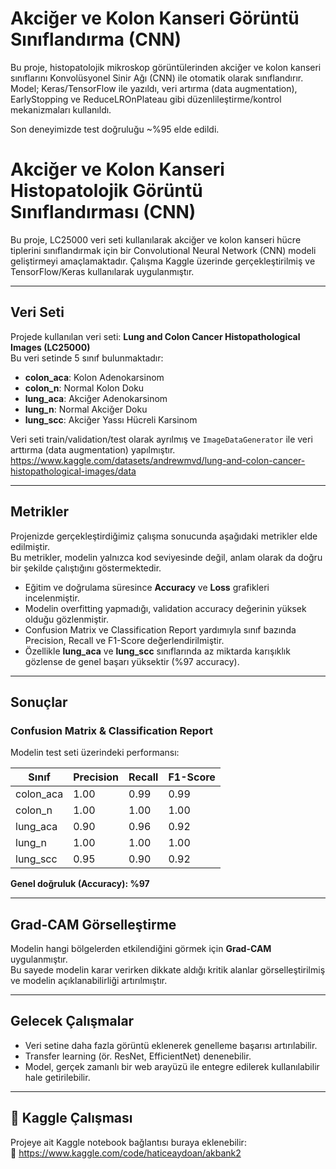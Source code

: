 # Akciğer ve Kolon Kanseri Görüntü Sınıflandırma (CNN)

Bu proje, histopatolojik mikroskop görüntülerinden akciğer ve kolon kanseri sınıflarını Konvolüsyonel Sinir Ağı (CNN) ile otomatik olarak sınıflandırır. Model; Keras/TensorFlow ile yazıldı, veri artırma (data augmentation), EarlyStopping ve ReduceLROnPlateau gibi düzenlileştirme/kontrol mekanizmaları kullanıldı.

Son deneyimizde test doğruluğu ~%95 elde edildi.

# Akciğer ve Kolon Kanseri Histopatolojik Görüntü Sınıflandırması (CNN)

Bu proje, LC25000 veri seti kullanılarak akciğer ve kolon kanseri hücre tiplerini sınıflandırmak için bir Convolutional Neural Network (CNN) modeli geliştirmeyi amaçlamaktadır. Çalışma Kaggle üzerinde gerçekleştirilmiş ve TensorFlow/Keras kullanılarak uygulanmıştır.

---

##  Veri Seti
Projede kullanılan veri seti: **Lung and Colon Cancer Histopathological Images (LC25000)**  
Bu veri setinde 5 sınıf bulunmaktadır:
- **colon_aca**: Kolon Adenokarsinom
- **colon_n**: Normal Kolon Doku
- **lung_aca**: Akciğer Adenokarsinom
- **lung_n**: Normal Akciğer Doku
- **lung_scc**: Akciğer Yassı Hücreli Karsinom  

Veri seti train/validation/test olarak ayrılmış ve `ImageDataGenerator` ile veri arttırma (data augmentation) yapılmıştır.
https://www.kaggle.com/datasets/andrewmvd/lung-and-colon-cancer-histopathological-images/data

---



##  Metrikler
Projenizde gerçekleştirdiğimiz çalışma sonucunda aşağıdaki metrikler elde edilmiştir.  
Bu metrikler, modelin yalnızca kod seviyesinde değil, anlam olarak da doğru bir şekilde çalıştığını göstermektedir.  


- Eğitim ve doğrulama süresince **Accuracy** ve **Loss** grafikleri incelenmiştir.
- Modelin overfitting yapmadığı, validation accuracy değerinin yüksek olduğu gözlenmiştir.
- Confusion Matrix ve Classification Report yardımıyla sınıf bazında Precision, Recall ve F1-Score değerlendirilmiştir.
- Özellikle **lung_aca** ve **lung_scc** sınıflarında az miktarda karışıklık gözlense de genel başarı yüksektir (%97 accuracy).

---

##  Sonuçlar

###  Confusion Matrix & Classification Report
Modelin test seti üzerindeki performansı:

| Sınıf      | Precision | Recall | F1-Score |
|-----------|-----------|--------|----------|
| colon_aca | 1.00      | 0.99   | 0.99 |
| colon_n   | 1.00      | 1.00   | 1.00 |
| lung_aca  | 0.90      | 0.96   | 0.92 |
| lung_n    | 1.00      | 1.00   | 1.00 |
| lung_scc  | 0.95      | 0.90   | 0.92 |

**Genel doğruluk (Accuracy): %97**

---

## Grad-CAM Görselleştirme
Modelin hangi bölgelerden etkilendiğini görmek için **Grad-CAM** uygulanmıştır.  
Bu sayede modelin karar verirken dikkate aldığı kritik alanlar görselleştirilmiş ve modelin açıklanabilirliği artırılmıştır.

---

##  Gelecek Çalışmalar
- Veri setine daha fazla görüntü eklenerek genelleme başarısı artırılabilir.
- Transfer learning (ör. ResNet, EfficientNet) denenebilir.
- Model, gerçek zamanlı bir web arayüzü ile entegre edilerek kullanılabilir hale getirilebilir.

---

## 🔗 Kaggle Çalışması
Projeye ait Kaggle notebook bağlantısı buraya eklenebilir:  
📎 https://www.kaggle.com/code/haticeaydoan/akbank2

